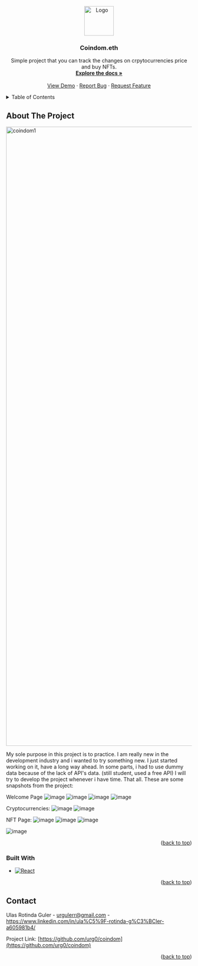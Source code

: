 
<a name="readme-top"></a>
<br />
<div align="center">
  <a href="https://github.com/github_username/repo_name">
    <img src="https://github.com/urg0/coindom/assets/81859377/556f0b8a-28ce-42e7-bb6e-3f73e8e494e9" alt="Logo" width="80" height="80">

  </a>

<h3 align="center">Coindom.eth</h3>

  <p align="center">
Simple project that you can track the changes on crpytocurrencies price and buy NFTs.
    <br />
    <a href="https://github.com/urg0/coindom"><strong>Explore the docs »</strong></a>
    <br />
    <br />
    <a href="https://github.com/urg0/coindom">View Demo</a>
    ·
    <a href="https://github.com/urg0/coindom/issues">Report Bug</a>
    ·
    <a href="https://github.com/urg0/coindom/issues">Request Feature</a>
  </p>
</div>




<details>
  <summary>Table of Contents</summary>
  <ol>
    <li>
      <a href="#about-the-project">About The Project</a>
      <ul>
        <li><a href="#built-with">Built With</a></li>
      </ul>
    </li>
    <li>
      <a href="#getting-started">Getting Started</a>
      <ul>
        <li><a href="#prerequisites">Prerequisites</a></li>
        <li><a href="#installation">Installation</a></li>
      </ul>
    </li>
    <li><a href="#usage">Usage</a></li>
    <li><a href="#roadmap">Roadmap</a></li>
    <li><a href="#contributing">Contributing</a></li>
    <li><a href="#license">License</a></li>
    <li><a href="#contact">Contact</a></li>
    <li><a href="#acknowledgments">Acknowledgments</a></li>
  </ol>
</details>



<!-- ABOUT THE PROJECT -->
## About The Project

<img width="1680" alt="coindom1" src="https://github.com/urg0/coindom/assets/81859377/8aee74f6-302f-44bc-a5d6-e0f94f152285">


My sole purpose in this project is to practice. I am really new in the development industry and i wanted to try something new. I just started working on it, have a long way ahead. 
In some parts, i had to use dummy data because of the lack of API's data. (still student, used a free API) I will try to develop the project whenever i have time. That all.
These are some snapshots from the project:


Welcome Page
![image](https://github.com/urg0/coindom/assets/81859377/077e96e8-b183-4cc9-943d-11cf2d514180)
![image](https://github.com/urg0/coindom/assets/81859377/0c36f84f-d9ad-4d05-8580-36ca8beb9f15)
![image](https://github.com/urg0/coindom/assets/81859377/50fd8684-40bc-4201-a7e6-87f8841fac08)
![image](https://github.com/urg0/coindom/assets/81859377/8d3f7ea6-d21d-40fe-9898-678a5765d6ea)


Cryptocurrencies:
![image](https://github.com/urg0/coindom/assets/81859377/d6242aac-a972-4262-a08e-12c0c216da09)
![image](https://github.com/urg0/coindom/assets/81859377/514d4175-8924-4e2c-9748-42fbe9986258)

NFT Page:
![image](https://github.com/urg0/coindom/assets/81859377/ec8903a4-88c6-483a-894c-1df072c3216b)
![image](https://github.com/urg0/coindom/assets/81859377/5408e14e-25ca-4016-9457-988ba849163c)
![image](https://github.com/urg0/coindom/assets/81859377/e6f42915-005a-4fe7-9ef3-8c64f01a73e6)


![image](https://github.com/urg0/coindom/assets/81859377/eb79237a-739f-4cd7-93b3-3bf47e75a0d0)

<p align="right">(<a href="#readme-top">back to top</a>)</p>



### Built With


* [![React][React.js]][React-url]

<p align="right">(<a href="#readme-top">back to top</a>)</p>

## Contact

Ulas Rotinda Guler  - urgulerr@gmail.com - https://www.linkedin.com/in/ula%C5%9F-rotinda-g%C3%BCler-a605981b4/

Project Link: [https://github.com/urg0/coindom](https://github.com/urg0/coindom)

<p align="right">(<a href="#readme-top">back to top</a>)</p>


[React.js]: https://img.shields.io/badge/React-20232A?style=for-the-badge&logo=react&logoColor=61DAFB
[React-url]: https://reactjs.org/

